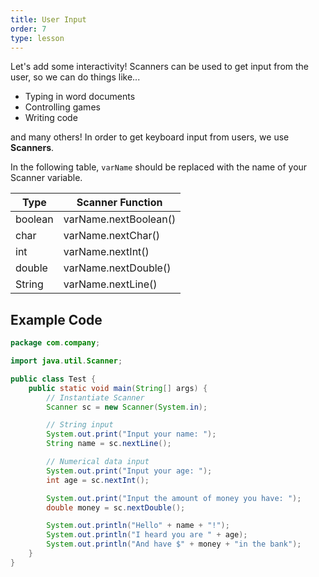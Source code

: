 ```yaml
---
title: User Input
order: 7
type: lesson
---
```


Let's add some interactivity! Scanners can be used to get input from the user, so we can do things like...

- Typing in word documents
- Controlling games
- Writing code

and many others! In order to get keyboard input from users, we use **Scanners**.

In the following table, `varName` should be replaced with the name of your Scanner variable.

| Type    | Scanner Function      |
| ------- | --------------------- |
| boolean | varName.nextBoolean() |
| char    | varName.nextChar()    |
| int     | varName.nextInt()     |
| double  | varName.nextDouble()  |
| String  | varName.nextLine()    |

## Example Code

```java
package com.company;

import java.util.Scanner;

public class Test {
    public static void main(String[] args) {
        // Instantiate Scanner
        Scanner sc = new Scanner(System.in);

        // String input
        System.out.print("Input your name: ");
        String name = sc.nextLine();

        // Numerical data input
        System.out.print("Input your age: ");
        int age = sc.nextInt();

        System.out.print("Input the amount of money you have: ");
        double money = sc.nextDouble();

        System.out.println("Hello" + name + "!");
        System.out.println("I heard you are " + age);
        System.out.println("And have $" + money + "in the bank");
    }
}
```
